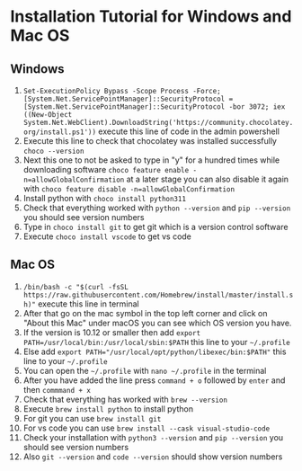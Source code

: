 # Installation Tutorial for Windows and Mac OS

## Windows

1. `Set-ExecutionPolicy Bypass -Scope Process -Force; [System.Net.ServicePointManager]::SecurityProtocol = [System.Net.ServicePointManager]::SecurityProtocol -bor 3072; iex ((New-Object System.Net.WebClient).DownloadString('https://community.chocolatey.org/install.ps1'))` execute this line of code in the admin powershell
2. Execute this line to check that chocolatey was installed successfully `choco --version`
3. Next this one to not be asked to type in "y" for a hundred times while downloading software `choco feature enable -n=allowGlobalConfirmation` at a later stage you can also disable it again with `choco feature disable -n=allowGlobalConfirmation`
4. Install python with `choco install python311`
5. Check that everything worked with `python --version` and `pip --version` you should see version numbers
6. Type in `choco install git` to get git which is a version control software
7. Execute `choco install vscode` to get vs code

## Mac OS

1. `/bin/bash -c "$(curl -fsSL https://raw.githubusercontent.com/Homebrew/install/master/install.sh)"` execute this line in terminal
2. After that go on the mac symbol in the top left corner and click on "About this Mac" under macOS you can see which OS version you have.
3. If the version is 10.12 or smaller then add `export PATH=/usr/local/bin:/usr/local/sbin:$PATH` this line to your `~/.profile`
4. Else add `export PATH="/usr/local/opt/python/libexec/bin:$PATH"` this line to your `~/.profile`
5. You can open the `~/.profile` with `nano ~/.profile` in the terminal
6. After you have added the line press `command + o` followed by `enter` and then `commmand + x`
7. Check that everything has worked with `brew --version`
8. Execute `brew install python` to install python
9. For git you can use `brew install git`
10. For vs code you can use `brew install --cask visual-studio-code`
11. Check your installation with `python3 --version` and `pip --version` you should see version numbers
12. Also `git --version` and `code --version` should show version numbers
